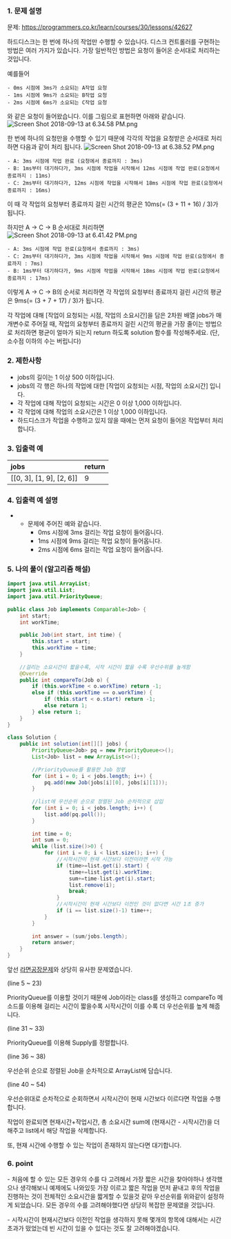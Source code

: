 ### 1. 문제 설명

문제: https://programmers.co.kr/learn/courses/30/lessons/42627

하드디스크는 한 번에 하나의 작업만 수행할 수 있습니다. 디스크 컨트롤러를 구현하는 방법은 여러 가지가 있습니다. 가장 일반적인 방법은 요청이 들어온 순서대로 처리하는 것입니다.

예를들어

```
- 0ms 시점에 3ms가 소요되는 A작업 요청
- 1ms 시점에 9ms가 소요되는 B작업 요청
- 2ms 시점에 6ms가 소요되는 C작업 요청
```

와 같은 요청이 들어왔습니다. 이를 그림으로 표현하면 아래와 같습니다.
![Screen Shot 2018-09-13 at 6.34.58 PM.png](md-images/38dc6a53-2d21-4c72-90ac-f059729c51d5.png)

한 번에 하나의 요청만을 수행할 수 있기 때문에 각각의 작업을 요청받은 순서대로 처리하면 다음과 같이 처리 됩니다.
![Screen Shot 2018-09-13 at 6.38.52 PM.png](md-images/90b91fde-cac4-42c1-98b8-8f8431c52dcf.png)

```
- A: 3ms 시점에 작업 완료 (요청에서 종료까지 : 3ms)
- B: 1ms부터 대기하다가, 3ms 시점에 작업을 시작해서 12ms 시점에 작업 완료(요청에서 종료까지 : 11ms)
- C: 2ms부터 대기하다가, 12ms 시점에 작업을 시작해서 18ms 시점에 작업 완료(요청에서 종료까지 : 16ms)
```



이 때 각 작업의 요청부터 종료까지 걸린 시간의 평균은 10ms(= (3 + 11 + 16) / 3)가 됩니다.

하지만 A → C → B 순서대로 처리하면
![Screen Shot 2018-09-13 at 6.41.42 PM.png](md-images/a6cff04d-86bb-4b5b-98bf-6359158940ac.png)

```
- A: 3ms 시점에 작업 완료(요청에서 종료까지 : 3ms)
- C: 2ms부터 대기하다가, 3ms 시점에 작업을 시작해서 9ms 시점에 작업 완료(요청에서 종료까지 : 7ms)
- B: 1ms부터 대기하다가, 9ms 시점에 작업을 시작해서 18ms 시점에 작업 완료(요청에서 종료까지 : 17ms)
```

이렇게 A → C → B의 순서로 처리하면 각 작업의 요청부터 종료까지 걸린 시간의 평균은 9ms(= (3 + 7 + 17) / 3)가 됩니다.



각 작업에 대해 [작업이 요청되는 시점, 작업의 소요시간]을 담은 2차원 배열 jobs가 매개변수로 주어질 때, 작업의 요청부터 종료까지 걸린 시간의 평균을 가장 줄이는 방법으로 처리하면 평균이 얼마가 되는지 return 하도록 solution 함수를 작성해주세요. (단, 소수점 이하의 수는 버립니다)





### 2. 제한사항

- jobs의 길이는 1 이상 500 이하입니다.
- jobs의 각 행은 하나의 작업에 대한 [작업이 요청되는 시점, 작업의 소요시간] 입니다.
- 각 작업에 대해 작업이 요청되는 시간은 0 이상 1,000 이하입니다.
- 각 작업에 대해 작업의 소요시간은 1 이상 1,000 이하입니다.
- 하드디스크가 작업을 수행하고 있지 않을 때에는 먼저 요청이 들어온 작업부터 처리합니다.

### 3. 입출력 예

| jobs                     | return |
| :----------------------- | :----- |
| [[0, 3], [1, 9], [2, 6]] | 9      |

###  4. 입출력 예 설명

- - 문제에 주어진 예와 같습니다.
    - 0ms 시점에 3ms 걸리는 작업 요청이 들어옵니다.
    - 1ms 시점에 9ms 걸리는 작업 요청이 들어옵니다.
    - 2ms 시점에 6ms 걸리는 작업 요청이 들어옵니다.

### 5. 나의 풀이 (알고리즘 해설)

```java
import java.util.ArrayList;
import java.util.List;
import java.util.PriorityQueue;
 
public class Job implements Comparable<Job> {
    int start;
    int workTime;
    
    public Job(int start, int time) {
        this.start = start;
        this.workTime = time;
    }
    
    //걸리는 소요시간이 짧을수록, 시작 시간이 짧을 수록 우선수위를 높게함
    @Override
    public int compareTo(Job o) {
        if (this.workTime < o.workTime) return -1;
        else if (this.workTime == o.workTime) {
            if (this.start < o.start) return -1;
            else return 1;
        } else return 1;
    }
}
 
class Solution {
    public int solution(int[][] jobs) {
        PriorityQueue<Job> pq = new PriorityQueue<>();
        List<Job> list = new ArrayList<>();
        
        //PriorityQueue를 활용한 Job 정렬
        for (int i = 0; i < jobs.length; i++) {
            pq.add(new Job(jobs[i][0], jobs[i][1]));
        }
        
        //list에 우선순위 순으로 정렬된 Job 순차적으로 삽입
        for (int i = 0; i < jobs.length; i++) {
            list.add(pq.poll());
        }
        
        int time = 0;
        int sum = 0;
        while (list.size()>0) {
            for (int i = 0; i < list.size(); i++) {
                //시작시간이 현재 시간보다 이전이라면 시작 가능
                if (time>=list.get(i).start) {
                    time+=list.get(i).workTime;
                    sum+=time-list.get(i).start;
                    list.remove(i);
                    break;
                }
                //시작시간이 현재 시간보다 이전인 것이 없다면 시간 1초 증가
                if (i == list.size()-1) time++;
            }
        }
        
        int answer = (sum/jobs.length);
        return answer;
    }
}
```

앞선 [라면공장문제](https://developerdk.tistory.com/21)와 상당히 유사한 문제였습니다.



(line 5 ~ 23)

PriorityQueue를 이용할 것이기 때문에 Job이라는 class를 생성하고 compareTo 메소드를 이용해 걸리는 시간이 짧을수록 시작시간이 이를 수록 더 우선순위를 높게 해줍니다.



(line 31 ~ 33)

PriorityQueue를 이용해 Supply를 정렬합니다.



(line 36 ~ 38)

우선순위 순으로 정렬된 Job을 순차적으로 ArrayList에 담습니다.



(line 40 ~ 54)

우선순위대로 순차적으로 순회하면서 시작시간이 현재 시간보다 이르다면 작업을 수행합니다.

작업이 완료되면 현재시간+작업시간, 총 소요시간 sum에 (현재시간 - 시작시간)을 더해주고 list에서 해당 작업을 삭제합니다.

또, 현재 시간에 수행할 수 있는 작업이 존재하지 않는다면 대기합니다.

### 6. point

\- 처음에 할 수 있는 모든 경우의 수를 다 고려해서 가장 짧은 시간을 찾아야하나 생각했으나 생각해보니 예제에도 나와있듯 가장 이르고 짧은 작업을 먼저 끝내고 후의 작업을 진행하는 것이 전체적인 소요시간을 짧게할 수 있을것 같아 우선순위를 위와같이 설정하게 되었습니다. 모든 경우의 수를 고려해야했다면 상당히 복잡한 문제였을 것입니다.



\- 시작시간이 현재시간보다 이전인 작업을 생각하지 못해 몇개의 항목에 대해서는 시간초과가 떴었는데 빈 시간이 있을 수 있다는 것도 잘 고려해야겠습니다. 